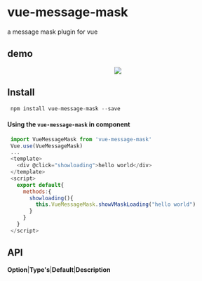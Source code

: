 # vue-message-mask
a message mask plugin for vue

## demo

<p align="center">
    <img src="https://github.com/kliuj/vue-message-mask/blob/master/demo/demo.gif">
</p>

## Install
 ``` js
  npm install vue-message-mask --save
 ``` 
 #### Using the `vue-message-mask` in component
 
 ``` js
  import VueMessageMask from 'vue-message-mask'
  Vue.use(VueMessageMask)
  ...
  <template>
    <div @click="showloading">hello world</div>
  </template>
  <script>
    export default{
      methods:{
        showloading(){
          this.VueMessageMask.showVMaskLoading("hello world")
        }
      }
    }
  </script>
 ```
 ## API
 **Option**|**Type's**|**Default**|**Description**

